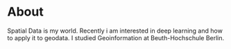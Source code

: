 # About

Spatial Data is my world. Recently i am interested in deep learning and how to apply it to geodata.
I studied Geoinformation at Beuth-Hochschule Berlin.


